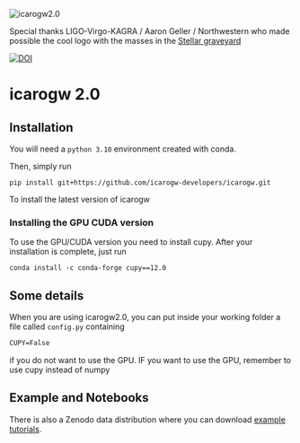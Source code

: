 ![icarogw2.0](/docs/logo.png)

Special thanks LIGO-Virgo-KAGRA / Aaron Geller / Northwestern who made possible the cool logo with the masses in the [Stellar graveyard](https://media.ligo.northwestern.edu/gallery/mass-plot)

[![DOI](https://zenodo.org/badge/615814860.svg)](https://zenodo.org/badge/latestdoi/615814860)

# icarogw 2.0 

## Installation

You will need a `python 3.10` environment created with conda. 

Then, simply run

```
pip install git+https://github.com/icarogw-developers/icarogw.git
```

To install the latest version of icarogw


### Installing the GPU CUDA version

To use the GPU/CUDA version you need to install cupy. After your installation is complete, just run

```
conda install -c conda-forge cupy==12.0
```

## Some details

When you are using icarogw2.0, you can put inside your working folder a file called `config.py` containing

```latex
CUPY=False
```

if you do not want to use the GPU. IF you want to use the GPU, remember to use cupy instead of numpy

## Example and Notebooks

There is also a Zenodo data distribution where you can download [example tutorials](https://zenodo.org/record/7846415#.ZG0BetJBxQo).

